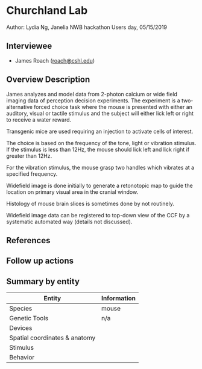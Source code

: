 <!-- For information on how to write GitHub .md files see https://guides.github.com/features/mastering-markdown/ -->

# Churchland Lab

Author: Lydia Ng, Janelia NWB hackathon Users day, 05/15/2019

## Interviewee

- James Roach (roach@cshl.edu)

## Overview Description

James analyzes and model data from 2-photon calcium or wide field imaging data of perception decision experiments. The experiment is a two-alternative forced choice task where the mouse is presented with either an auditory, visual or tactile stimulus and the subject will either lick left or right to receive a water reward.

Transgenic mice are used requiring an injection to activate cells of interest.

The choice is based on the frequency of the tone, light or vibration stimulus. If the stimulus is less than 12Hz, the mouse should lick left and lick right if greater than 12Hz.

For the vibration stimulus, the mouse grasp two handles which vibrates at a specified frequency.

Widefield image is done initially to generate a retonotopic map to guide the location on primary visual area in the cranial window.

Histology of mouse brain slices is sometimes done by not routinely.

Widefield image data can be registered to top-down view of the CCF by a systematic automated way (details not discussed).


## References

<!--Use this space for information that may help people better understand the use case, like links to papers, source code, or data ,e.g:-->
<!-- - Source code: https://github.com/YourUser/YourRepository -->
<!-- - Documentation: https://link.to.docs -->
<!-- - Test data: https://link.to.test.data -->

## Follow up actions

## Summary by entity

<!-- table summarizing the information by entities --->

Entity | Information
------------ | -------------
Species | mouse
Genetic Tools | n/a
Devices | 
Spatial coordinates & anatomy |
Stimulus |
Behavior |
